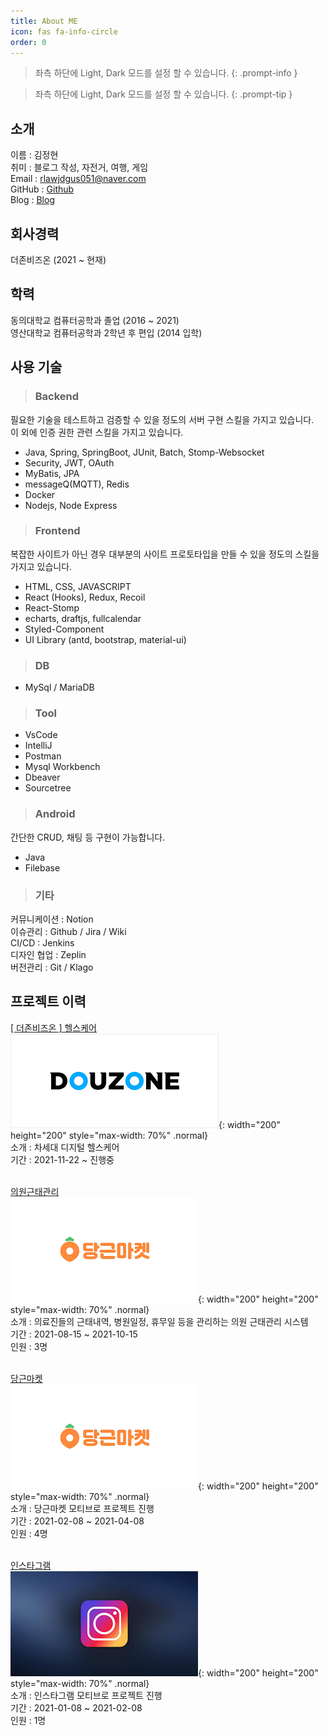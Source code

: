 ```yaml
---
title: About ME
icon: fas fa-info-circle
order: 0
---
```


> 좌측 하단에 Light, Dark 모드를 설정 할 수 있습니다.
{: .prompt-info }

> 좌측 하단에 Light, Dark 모드를 설정 할 수 있습니다.
{: .prompt-tip }

## 소개
이름 : 김정현  
취미 : 블로그 작성, 자전거, 여행, 게임  
Email : rlawjdgus051@naver.com  
GitHub : [Github](https://github.com/jeonghyun051)  
Blog : [Blog](https://blog.naver.com/rlawjdgus051)  
  
## 회사경력
더존비즈온 (2021 ~ 현재)

## 학력
동의대학교 컴퓨터공학과 졸업 (2016 ~ 2021)  
영산대학교 컴퓨터공학과 2학년 후 편입 (2014 입학)  


## 사용 기술
> ### Backend  
필요한 기술을 테스트하고 검증할 수 있을 정도의 서버 구현 스킬을 가지고 있습니다.  
이 외에 인증 권한 관련 스킬을 가지고 있습니다.
- Java, Spring, SpringBoot, JUnit, Batch, Stomp-Websocket
- Security, JWT, OAuth
- MyBatis, JPA
- messageQ(MQTT), Redis
- Docker
- Nodejs, Node Express

> ### Frontend
복잡한 사이트가 아닌 경우 대부분의 사이트 프로토타입을 만들 수 있을 정도의 스킬을 가지고 있습니다.
- HTML, CSS, JAVASCRIPT
- React (Hooks), Redux, Recoil 
- React-Stomp
- echarts, draftjs, fullcalendar
- Styled-Component
- UI Library (antd, bootstrap, material-ui)

> ### DB
- MySql / MariaDB

> ### Tool
- VsCode
- IntelliJ
- Postman
- Mysql Workbench
- Dbeaver
- Sourcetree

> ### Android  
간단한 CRUD, 채팅 등 구현이 가능합니다.
- Java
- Filebase 

> ### 기타
커뮤니케이션 : Notion  
이슈관리 : Github / Jira / Wiki  
CI/CD : Jenkins   
디자인 협업 : Zeplin   
버전관리 : Git / Klago  

## 프로젝트 이력
[[ 더존비즈온 ] 헬스케어](https://jeonghyun051.github.io/posts/healthcare/)  
![dog](/assets/img/project/douzone.jpg){: width="200" height="200" style="max-width: 70%" .normal}  
소개 : 차세대 디지털 헬스케어  
기간 : 2021-11-22 ~ 진행중
<br/><br/>

[의원근태관리](https://jeonghyun051.github.io/posts/douzone/)  
![dog](/assets/img/project/daangn.jpg){: width="200" height="200" style="max-width: 70%" .normal}  
소개 : 의료진들의 근태내역, 병원일정, 휴무일 등을 관리하는 의원 근태관리 시스템  
기간 : 2021-08-15 ~ 2021-10-15  
인원 : 3명
<br/><br/>

[당근마켓](https://jeonghyun051.github.io/posts/deu-daangn/)  
![dog](/assets/img/project/daangn.jpg){: width="200" height="200" style="max-width: 70%" .normal}  
소개 : 당근마켓 모티브로 프로젝트 진행  
기간 : 2021-02-08 ~ 2021-04-08  
인원 : 4명  
<br/>

[인스타그램](https://jeonghyun051.github.io/posts/deu-insta/)  
![dog](/assets/img/project/insta.jpg){: width="200" height="200" style="max-width: 70%" .normal}  
소개 : 인스타그램 모티브로 프로젝트 진행  
기간 : 2021-01-08 ~ 2021-02-08  
인원 : 1명  